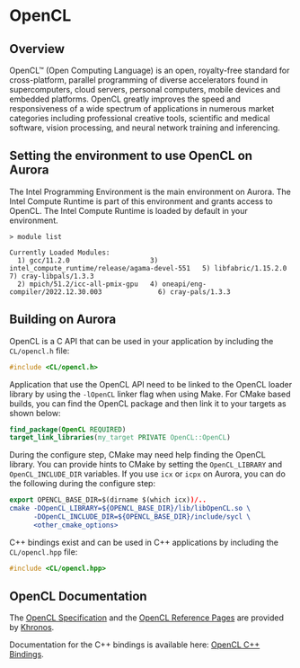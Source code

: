 # OpenCL

## Overview

OpenCL™ (Open Computing Language) is an open, royalty-free standard for
cross-platform, parallel programming of diverse accelerators found in
supercomputers, cloud servers, personal computers, mobile devices and embedded
platforms. OpenCL greatly improves the speed and responsiveness of a wide
spectrum of applications in numerous market categories including professional
creative tools, scientific and medical software, vision processing, and neural
network training and inferencing.

## Setting the environment to use OpenCL on Aurora

The Intel Programming Environment is the main environment on Aurora. The Intel
Compute Runtime is part of this environment and grants access to OpenCL.
The Intel Compute Runtime is loaded by default in your environment.

```
> module list

Currently Loaded Modules:
  1) gcc/11.2.0                    3) intel_compute_runtime/release/agama-devel-551   5) libfabric/1.15.2.0   7) cray-libpals/1.3.3
  2) mpich/51.2/icc-all-pmix-gpu   4) oneapi/eng-compiler/2022.12.30.003              6) cray-pals/1.3.3

```

## Building on Aurora

OpenCL is a C API that can be used in your application by including the
`CL/opencl.h` file:

```C
#include <CL/opencl.h>
```

Application that use the OpenCL API need to be linked to the OpenCL
loader library by using the `-lOpenCL` linker flag when using Make.
For CMake based builds, you can find the OpenCL package and then link
it to your targets as shown below:
```CMake
find_package(OpenCL REQUIRED)
target_link_libraries(my_target PRIVATE OpenCL::OpenCL)
```
During the configure step, CMake may need help finding the OpenCL
library. You can provide hints to CMake by setting the `OpenCL_LIBRARY`
and `OpenCL_INCLUDE_DIR` variables. If you use `icx` or `icpx` on
Aurora, you can do the following during the configure step:
```CMake
export OPENCL_BASE_DIR=$(dirname $(which icx))/..
cmake -DOpenCL_LIBRARY=${OPENCL_BASE_DIR}/lib/libOpenCL.so \
      -DOpenCL_INCLUDE_DIR=${OPENCL_BASE_DIR}/include/sycl \
      <other_cmake_options>
```

C++ bindings exist and can be used in C++ applications by including the
`CL/opencl.hpp` file:

```C++
#include <CL/opencl.hpp>
```

## OpenCL Documentation

The [OpenCL Specification](https://registry.khronos.org/OpenCL/specs/3.0-unified/pdf/OpenCL_API.pdf) and the [OpenCL Reference Pages](https://registry.khronos.org/OpenCL/sdk/3.0/docs/man/html/) are provided by [Khronos](https://www.khronos.org/opencl/).

Documentation for the C++ bindings is available here: [OpenCL C++ Bindings](https://github.khronos.org/OpenCL-CLHPP/).
